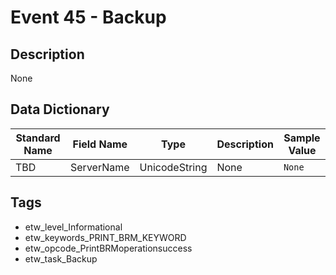 # Event 45 - Backup

## Description
None

## Data Dictionary
|Standard Name|Field Name|Type|Description|Sample Value|
|---|---|---|---|---|
|TBD|ServerName|UnicodeString|None|`None`|

## Tags
* etw_level_Informational
* etw_keywords_PRINT_BRM_KEYWORD
* etw_opcode_PrintBRMoperationsuccess
* etw_task_Backup